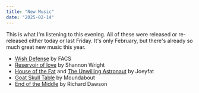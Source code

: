 ```yaml
---
title: "New Music"
date: "2025-02-14"
---
```

This is what I'm listening to this evening. All of these were released or re-released either today or last Friday. It's only February, but there's already so much great new music this year.

* [Wish Defense](https://wearefacs.bandcamp.com/album/wish-defense) by FACS
* [Reservoir of love](https://viciouscircle.bandcamp.com/album/reservoir-of-love-2) by Shannon Wright
* [House of the Fat](https://joeyfat.bandcamp.com/album/the-house-of-the-fat-2) and [The Unwilling Astronaut](https://joeyfat.bandcamp.com/album/the-unwilling-astronaut-2) by Joeyfat
* [Goat Skull Table](https://moundabout.bandcamp.com/album/goat-skull-table) by Moundabout 
* [End of the Middle](https://richardmichaeldawson.bandcamp.com/album/end-of-the-middle) by Richard Dawson
